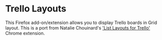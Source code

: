 Trello Layouts
=======================

This Firefox add-on/extension allows you to display Trello boards in Grid layout. This is a port from Natalie Chouinard's ['List Layouts for Trello'](https://github.com/sudonatalie/layout-trello) Chrome extension.